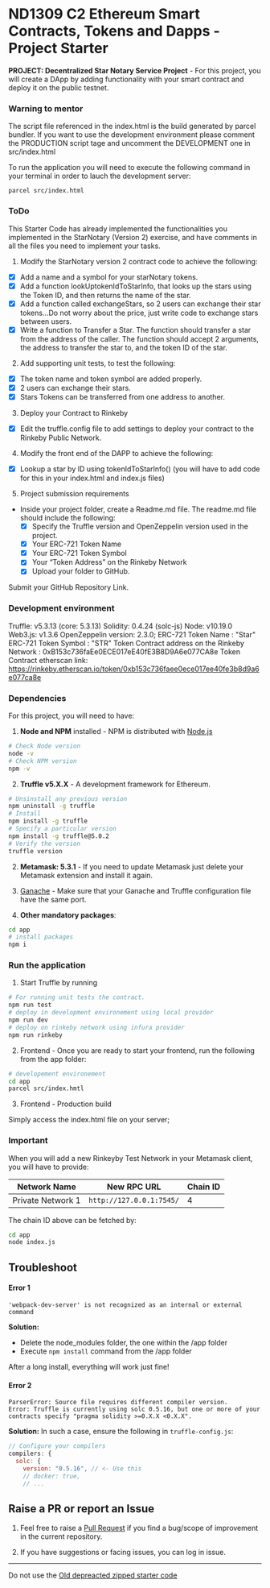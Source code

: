 # ND1309 C2 Ethereum Smart Contracts, Tokens and Dapps - Project Starter

**PROJECT: Decentralized Star Notary Service Project** - For this project, you will create a DApp by adding functionality with your smart contract and deploy it on the public testnet.


### Warning to mentor

The script file referenced in the index.html is the build generated by parcel bundler.
If you want to use the development environment please comment the PRODUCTION script tage and uncomment the DEVELOPMENT one in src/index.html

To run the application you will need to execute the following command in your terminal in order to lauch the development server:
```
parcel src/index.html
```

### ToDo

This Starter Code has already implemented the functionalities you implemented in the StarNotary (Version 2) exercise, and have comments in all the files you need to implement your tasks.

1. Modify the StarNotary version 2 contract code to achieve the following:

- [x] Add a name and a symbol for your starNotary tokens.
- [x] Add a function lookUptokenIdToStarInfo, that looks up the stars using the Token ID, and then returns the name of the star.
- [x] Add a function called exchangeStars, so 2 users can exchange their star tokens...Do not worry about the price, just write code to exchange stars between users.
- [x] Write a function to Transfer a Star. The function should transfer a star from the address of the caller. The function should accept 2 arguments, the address to transfer the star to, and the token ID of the star.

2. Add supporting unit tests, to test the following:

- [x] The token name and token symbol are added properly.
- [x] 2 users can exchange their stars.
- [x] Stars Tokens can be transferred from one address to another.

3. Deploy your Contract to Rinkeby

- [x] Edit the truffle.config file to add settings to deploy your contract to the Rinkeby Public Network.

4. Modify the front end of the DAPP to achieve the following:

- [x] Lookup a star by ID using tokenIdToStarInfo() (you will have to add code for this in your index.html and index.js files)

5. Project submission requirements

- Inside your project folder, create a Readme.md file. The readme.md file should include the following:
  - [x] Specify the Truffle version and OpenZeppelin version used in the project.
  - [x] Your ERC-721 Token Name
  - [x] Your ERC-721 Token Symbol
  - [x] Your “Token Address” on the Rinkeby Network
  - [x] Upload your folder to GitHub.

Submit your GitHub Repository Link.

### Development environment

Truffle: v5.3.13 (core: 5.3.13)
Solidity: 0.4.24 (solc-js)
Node: v10.19.0
Web3.js: v1.3.6
OpenZeppelin version: 2.3.0;
ERC-721 Token Name : "Star"
ERC-721 Token Symbol : "STR"
Token Contract address on the Rinkeby Network : 0xB153c736faEe0ECE017eE40fE3B8D9A6e077CA8e
Token Contract etherscan link: <https://rinkeby.etherscan.io/token/0xb153c736faee0ece017ee40fe3b8d9a6e077ca8e>

### Dependencies

For this project, you will need to have:

1. **Node and NPM** installed - NPM is distributed with [Node.js](https://www.npmjs.com/get-npm)

```bash
# Check Node version
node -v
# Check NPM version
npm -v
```

2. **Truffle v5.X.X** - A development framework for Ethereum.

```bash
# Unsinstall any previous version
npm uninstall -g truffle
# Install
npm install -g truffle
# Specify a particular version
npm install -g truffle@5.0.2
# Verify the version
truffle version
```

2. **Metamask: 5.3.1** - If you need to update Metamask just delete your Metamask extension and install it again.

3. [Ganache](https://www.trufflesuite.com/ganache) - Make sure that your Ganache and Truffle configuration file have the same port.

4. **Other mandatory packages**:

```bash
cd app
# install packages
npm i
```

### Run the application

1. Start Truffle by running

```bash
# For running unit tests the contract.
npm run test
# deploy in development environement using local provider
npm run dev
# deploy on rinkeby network using infura provider
npm run rinkeby
```

2. Frontend - Once you are ready to start your frontend, run the following from the app folder:

```bash
# developement environement
cd app
parcel src/index.hmtl
```
3. Frontend - Production build

Simply access the index.html file on your server;



### Important

When you will add a new Rinkeyby Test Network in your Metamask client, you will have to provide:

| Network Name      | New RPC URL              | Chain ID |
| ----------------- | ------------------------ | -------- |
| Private Network 1 | `http://127.0.0.1:7545/` | 4        |

The chain ID above can be fetched by:

```bash
cd app
node index.js
```

## Troubleshoot

#### Error 1

```
'webpack-dev-server' is not recognized as an internal or external command
```

**Solution:**

- Delete the node_modules folder, the one within the /app folder
- Execute `npm install` command from the /app folder

After a long install, everything will work just fine!

#### Error 2

```
ParserError: Source file requires different compiler version.
Error: Truffle is currently using solc 0.5.16, but one or more of your contracts specify "pragma solidity >=0.X.X <0.X.X".
```

**Solution:** In such a case, ensure the following in `truffle-config.js`:

```js
// Configure your compilers
compilers: {
  solc: {
    version: "0.5.16", // <- Use this
    // docker: true,
    // ...
```

## Raise a PR or report an Issue

1. Feel free to raise a [Pull Request](https://github.com/udacity/nd1309-p2-Decentralized-Star-Notary-Service-Starter-Code/pulls) if you find a bug/scope of improvement in the current repository.

2. If you have suggestions or facing issues, you can log in issue.

---

Do not use the [Old depreacted zipped starter code](https://s3.amazonaws.com/video.udacity-data.com/topher/2019/January/5c51c4c0_project-5-starter-code/project-5-starter-code.zip)
